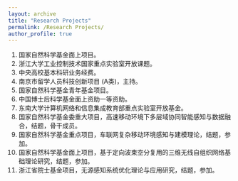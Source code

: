 ```yaml
---
layout: archive
title: "Research Projects"
permalink: /Research Projects/
author_profile: true
---
```


1. 国家自然科学基金面上项目。<br>
2. 浙江大学工业控制技术国家重点实验室开放课题。<br>
3. 中央高校基本科研业务经费。<br>
4. 南京市留学人员科技创新项目 (A类)，主持。<br>
5. 国家自然科学基金青年基金项目。<br>
6. 中国博士后科学基金面上资助一等资助。
7. 东南大学计算机网络和信息集成教育部重点实验室开放基金。<br>
8. 国家自然科学基金委重大项目，高速移动环境下多层域协同智能感知与数据融合，结题，骨干成员。<br>
9. 国家自然科学基金重点项目，车联网复杂移动环境感知与建模理论，结题，参加。<br>
10. 国家自然科学基金面上项目，基于定向波束空分复用的三维无线自组织网络基础理论研究，结题，参加。<br>
11. 浙江省院士基金项目，无源感知系统优化理论与应用研究，结题，参加。<br>
